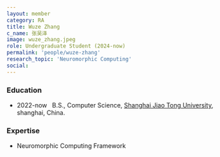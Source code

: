 ```yaml
---
layout: member
category: RA
title: Wuze Zhang
c_name: 张吴泽
image: wuze_zhang.jpeg
role: Undergraduate Student (2024-now)
permalink: 'people/wuze-zhang'
research_topic: 'Neuromorphic Computing'
social:
---
```


### <i class="fas fa-graduation-cap"></i> Education
- 2022-now &nbsp; B.S., Computer Science, [Shanghai Jiao Tong University](https://www.seiee.sjtu.edu.cn/), shanghai, China.

### Expertise
- Neuromorphic Computing Framework